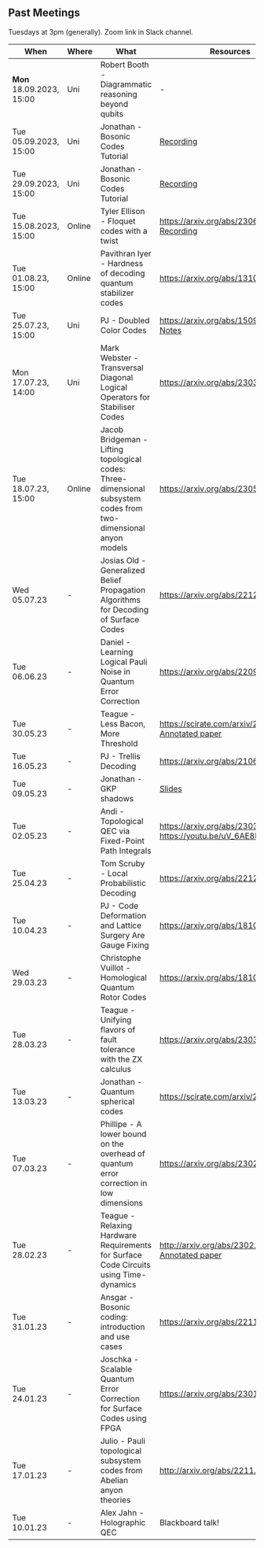 ## Past Meetings

Tuesdays at 3pm (generally). Zoom link in Slack channel.

| When | Where | What | Resources |
| --- | --- | --- | --- |
| **Mon** 18.09.2023, 15:00 | Uni | Robert Booth - Diagrammatic reasoning beyond qubits | - | 
| Tue 05.09.2023, 15:00 | Uni | Jonathan - Bosonic Codes Tutorial | [Recording](https://youtu.be/pX7DJK6TI24) | 
| Tue 29.09.2023, 15:00 | Uni | Jonathan - Bosonic Codes Tutorial | [Recording](https://youtu.be/EKEQ3VfR59I) | 
| Tue 15.08.2023, 15:00 | Online | Tyler Ellison - Floquet codes with a twist | https://arxiv.org/abs/2306.08027 [Recording](https://youtu.be/X4dgOoKp5Qk) |
| Tue 01.08.23, 15:00 | Online | Pavithran Iyer - Hardness of decoding quantum stabilizer codes | https://arxiv.org/abs/1310.3235 |
| Tue 25.07.23, 15:00 | Uni | PJ - Doubled Color Codes | https://arxiv.org/abs/1509.03239 [Notes](Resources/PJDoubledColourCodes.pdf) |
| Mon 17.07.23, 14:00 | Uni | Mark Webster - Transversal Diagonal Logical Operators for Stabiliser Codes | https://arxiv.org/abs/2303.15615 |
| Tue 18.07.23, 15:00 | Online | Jacob Bridgeman - Lifting topological codes: Three-dimensional subsystem codes from two-dimensional anyon models | https://arxiv.org/abs/2305.06365 |
| Wed 05.07.23 | - | Josias Old - Generalized Belief Propagation Algorithms for Decoding of Surface Codes | https://arxiv.org/abs/2212.03214 |
| Tue 06.06.23 | - |Daniel - Learning Logical Pauli Noise in Quantum Error Correction | https://arxiv.org/abs/2209.09267 |
| Tue 30.05.23 | - |Teague - Less Bacon, More Threshold | https://scirate.com/arxiv/2305.12046 <br> [Annotated paper](Resources/Less%20Bacon%20More%20Threshold.pdf) |
| Tue 16.05.23 | - |PJ - Trellis Decoding | https://arxiv.org/abs/2106.08251 |
| Tue 09.05.23 | - |Jonathan - GKP shadows | [Slides](Resources/GKPShadows.pdf) |
| Tue 02.05.23 | - |Andi - Topological QEC via Fixed-Point Path Integrals | https://arxiv.org/abs/2303.16405 <br> https://youtu.be/uV_6AE8LFqI |
| Tue 25.04.23 | - |Tom Scruby - Local Probabilistic Decoding | https://arxiv.org/abs/2212.06985 |
| Tue 10.04.23 | - |PJ - Code Deformation and Lattice Surgery Are Gauge Fixing | https://arxiv.org/abs/1810.10037 |
| Wed 29.03.23 | - |Christophe Vuillot - Homological Quantum Rotor Codes | https://arxiv.org/abs/1810.10037 |
| Tue 28.03.23 | - |Teague - Unifying flavors of fault tolerance with the ZX calculus | https://arxiv.org/abs/2303.08829 |
| Tue 13.03.23 | - |Jonathan - Quantum spherical codes | https://scirate.com/arxiv/2302.11593 |
| Tue 07.03.23 | - |Phillipe - A lower bound on the overhead of quantum error correction in low dimensions | https://arxiv.org/abs/2302.04317 |
| Tue 28.02.23 | - |Teague - Relaxing Hardware Requirements for Surface Code Circuits using Time-dynamics | http://arxiv.org/abs/2302.02192 <br> [Annotated paper](Resources/Relaxing%20Hardware%20Requirements%20via%20Time%20Dynamics.pdf) | 
| Tue 31.01.23 | - |Ansgar - Bosonic coding: introduction and use cases | https://arxiv.org/abs/2211.05714 | 
| Tue 24.01.23 | - |Joschka - Scalable Quantum Error Correction for Surface Codes using FPGA | https://arxiv.org/abs/2301.08419 |
| Tue 17.01.23 | - |Julio - Pauli topological subsystem codes from Abelian anyon theories | http://arxiv.org/abs/2211.03798 |
| Tue 10.01.23 | - |Alex Jahn - Holographic QEC | Blackboard talk! |
